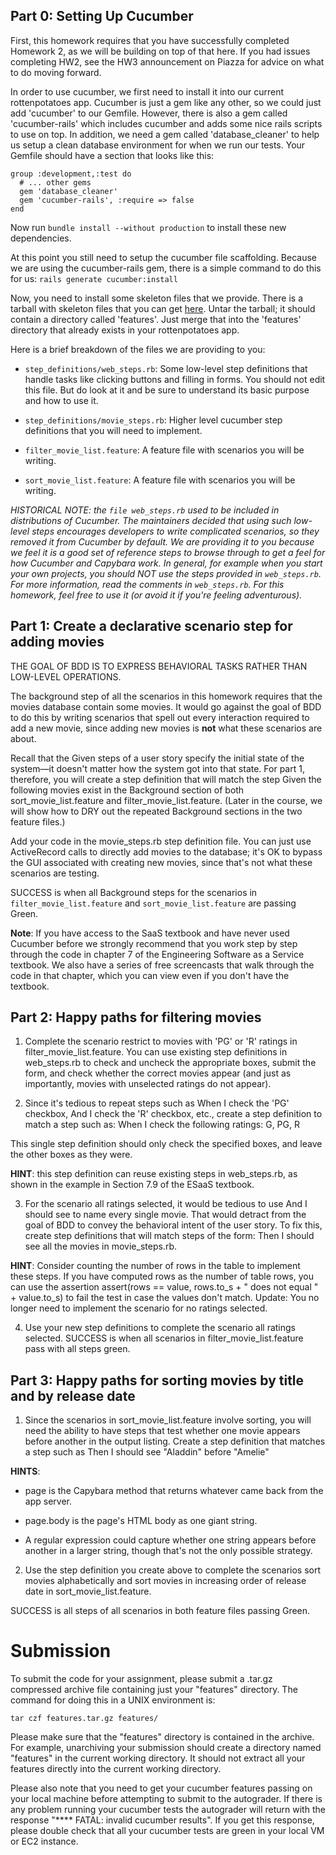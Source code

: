 ## Part 0: Setting Up Cucumber

First, this homework requires that you have successfully completed Homework 2, as we will be building on top of that here.  If you had issues completing HW2, see the HW3 announcement on Piazza for advice on what to do moving forward.

In order to use cucumber, we first need to install it into our current rottenpotatoes app.  Cucumber is just a gem like any other, so we could just add 'cucumber' to our Gemfile.  However, there is also a gem called 'cucumber-rails' which includes cucumber and adds some nice rails scripts to use on top.  In addition, we need a gem called 'database_cleaner' to help us setup a clean database environment for when we run our tests.  Your Gemfile should have a section that looks like this:

	group :development,:test do  
	  # ... other gems
	  gem 'database_cleaner'
	  gem 'cucumber-rails', :require => false
	end

Now run `bundle install --without production` to install these new dependencies.

At this point you still need to setup the cucumber file scaffolding.  Because we are using the cucumber-rails gem, there is a simple command to do this for us: `rails generate cucumber:install`

Now, you need to install some skeleton files that we provide.  There is a tarball with skeleton files that you can get [here](https://s3-us-west-1.amazonaws.com/homework-tarballs/bdd-cucumber.tar.gz). Untar the tarball; it should contain a directory called 'features'.  Just merge that into the 'features' directory that already exists in your rottenpotatoes app.  

Here is a brief breakdown of the files we are providing to you:

* `step_definitions/web_steps.rb`: Some low-level step definitions that handle tasks like clicking buttons and filling in forms.  You should not edit this file. But do look at it and be sure to understand its basic purpose and how to use it.

* `step_definitions/movie_steps.rb`: Higher level cucumber step definitions that you will need to implement.

* `filter_movie_list.feature`: A feature file with scenarios you will be writing.

* `sort_movie_list.feature`: A feature file with scenarios you will be writing.

_HISTORICAL NOTE: the `file web_steps.rb` used to be included in distributions of Cucumber.  The maintainers decided that using such low-level steps encourages developers to write complicated scenarios, so they removed it from Cucumber by default.  We are providing it to you because we feel it is a good set of reference steps to browse through to get a feel for how Cucumber and Capybara work.  In general, for example when you start your own projects, you should NOT use the steps provided in `web_steps.rb`.  For more information, read the comments in `web_steps.rb`.  For this homework, feel free to use it (or avoid it if you're feeling adventurous)._

## Part 1: Create a declarative scenario step for adding movies

THE GOAL OF BDD IS TO EXPRESS BEHAVIORAL TASKS RATHER THAN LOW-LEVEL OPERATIONS.

The background step of all the scenarios in this homework requires that the movies database contain some movies. It would go against the goal of BDD to do this by writing scenarios that spell out every interaction required to add a new movie, since adding new movies is **not** what these scenarios are about.

Recall that the Given steps of a user story specify the initial state of the system—it doesn't matter how the system got into that state. For part 1, therefore, you will create a step definition that will match the step Given the following movies exist in the Background section of both sort_movie_list.feature and filter_movie_list.feature. (Later in the course, we will show how to DRY out the repeated Background sections in the two feature files.)

Add your code in the movie_steps.rb step definition file. You can just use ActiveRecord calls to directly add movies to the database; it's OK to bypass the GUI associated with creating new movies, since that's not what these scenarios are testing.

SUCCESS is when all Background steps for the scenarios in `filter_movie_list.feature` and `sort_movie_list.feature` are passing Green.

**Note**: If you have access to the SaaS textbook and have never used Cucumber before we strongly recommend that you work step by step through the code in chapter 7 of the Engineering Software as a Service textbook.  We also have a series of free screencasts that walk through the code in that chapter, which you can view even if you don't have the textbook.

## Part 2: Happy paths for filtering movies

1. Complete the scenario restrict to movies with 'PG' or 'R' ratings in filter_movie_list.feature. You can use existing step definitions in web_steps.rb to check and uncheck the appropriate boxes, submit the form, and check whether the correct movies appear (and just as importantly, movies with unselected ratings do not appear).

2. Since it's tedious to repeat steps such as When I check the 'PG' checkbox, And I check the 'R' checkbox, etc., create a step definition to match a step such as:
When I check the following ratings: G, PG, R

This single step definition should only check the specified boxes, and leave the other boxes as they were. 

**HINT**: this step definition can reuse existing steps in web_steps.rb, as shown in the example in Section 7.9 of the ESaaS textbook.

3. For the scenario all ratings selected, it would be tedious to use And I should see to name every single movie. That would detract from the goal of BDD to convey the behavioral intent of the user story. To fix this, create step definitions that will match steps of the form: 
Then I should see all the movies in movie_steps.rb. 

**HINT**: Consider counting the number of rows in the table to implement these steps. If you have computed rows as the number of table rows, you can use the assertion 
assert(rows == value, rows.to_s + " does not equal " + value.to_s) 
to fail the test in case the values don't match.
Update: You no longer need to implement the scenario for no ratings selected.

4. Use your new step definitions to complete the scenario all ratings selected. SUCCESS is when all scenarios in filter_movie_list.feature pass with all steps green.

## Part 3: Happy paths for sorting movies by title and by release date

1. Since the scenarios in sort_movie_list.feature involve sorting, you will need the ability to have steps that test whether one movie appears before another in the output listing. Create a step definition that matches a step such as 
Then I should see "Aladdin" before "Amelie"

**HINTS**:

* page is the Capybara method that returns whatever came back from the app server.

* page.body is the page's HTML body as one giant string.

* A regular expression could capture whether one string appears before another in a larger string, though that's not the only possible strategy.

2. Use the step definition you create above to complete the scenarios sort movies alphabetically and sort movies in increasing order of release date in sort_movie_list.feature.

SUCCESS is all steps of all scenarios in both feature files passing Green.

# Submission 

To submit the code for your assignment, please submit a .tar.gz compressed archive file containing just your "features" directory. The command for doing this in a UNIX environment is:

	tar czf features.tar.gz features/ 

Please make sure that the "features" directory is contained in the archive. For example, unarchiving your submission should create a directory named "features" in the current working directory. It should not extract all your features directly into the current working directory.

Please also note that you need to get your cucumber features passing on your local machine before attempting to submit to the autograder. If there is any problem running your cucumber tests the autograder will return with the response "**** FATAL: invalid cucumber results". If you get this response, please double check that all your cucumber tests are green in your local VM or EC2 instance.